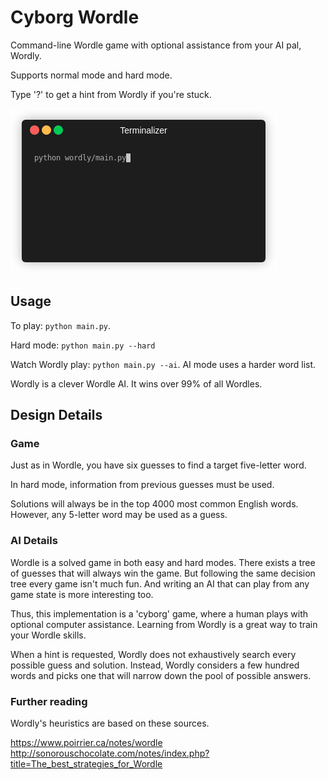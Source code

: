 # Cyborg Wordle

Command-line Wordle game with optional assistance from your AI pal, Wordly.

Supports normal mode and hard mode.

Type '?' to get a hint from Wordly if you're stuck.

![demo](images/demo_daddy.gif)

## Usage 

To play: `python main.py`.

Hard mode: `python main.py --hard` 

Watch Wordly play: `python main.py --ai`. AI mode uses a harder word list.

Wordly is a clever Wordle AI. It wins over 99% of all Wordles.

## Design Details

### Game

Just as in Wordle, you have six guesses to find a target five-letter word.

In hard mode, information from previous guesses must be used.

Solutions will always be in the top 4000 most common English words. However, any 5-letter word
may be used as a guess.

### AI Details

Wordle is a solved game in both easy and hard modes. There exists a tree of guesses
that will always win the game. But following the same decision tree every game isn't much fun.
And writing an AI that can play from any game state is more interesting too.

Thus, this implementation is a 'cyborg' game, where a human plays with optional computer assistance. 
Learning from Wordly is a great way to train your Wordle skills.

When a hint is requested, Wordly does not exhaustively search every possible guess and solution.
Instead, Wordly considers a few hundred words and picks one that will narrow down the pool of possible answers.
 
### Further reading

Wordly's heuristics are based on these sources.

https://www.poirrier.ca/notes/wordle
http://sonorouschocolate.com/notes/index.php?title=The_best_strategies_for_Wordle

